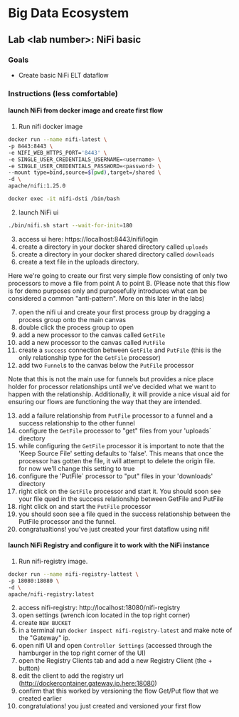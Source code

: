 # Big Data Ecosystem

## Lab \<lab number>: NiFi basic

### Goals

- Create basic NiFi ELT dataflow

### Instructions (less comfortable)

#### launch NiFi from docker image and create first flow

1) Run nifi docker image

```bash
docker run --name nifi-latest \
-p 8443:8443 \
-e NIFI_WEB_HTTPS_PORT='8443' \
-e SINGLE_USER_CREDENTIALS_USERNAME=<username> \
-e SINGLE_USER_CREDENTIALS_PASSWORD=<password> \
--mount type=bind,source=$(pwd),target=/shared \
-d \
apache/nifi:1.25.0
```

```bash
docker exec -it nifi-dsti /bin/bash
```

2) launch NiFi ui

```bash
./bin/nifi.sh start --wait-for-init=180
```

3) access ui here: https://localhost:8443/nifi/login
4) create a directory in your docker shared directory called `uploads`
5) create a directory in your docker shared directory called `downloads`
6) create a text file in the uploads directory.

Here we're going to create our first very simple flow consisting of only two processors to move a file from point A to point B. (Please note that this flow is for demo purposes only and purposefully introduces what can be considered a common "anti-pattern". More on this later in the labs) 

7) open the nifi ui and create your first process group by dragging a process group onto the main canvas
8) double click the process group to open
9) add a new processor to the canvas called `GetFile`
10) add a new processor to the canvas called `PutFile`
11) create a `success` connection between `GetFile` and `PutFile` (this is the only relationship type for the `GetFile` processor)
12) add two `Funnel`s to the canvas below the `PutFile` processor

Note that this is not the main use for funnels but provides a nice place holder for processor relationships until we've decided what we want to happen with the relationship. Additionally, it will provide a nice visual aid for ensuring our flows are functioning the way that they are intended.

13) add a failure relationship from `PutFile` processor to a funnel and a success relationship to the other funnel
14) configure the `GetFile` processor to "get" files from your 'uploads` directory
15) while configuring the `GetFile` processor it is important to note that the 'Keep Source File' setting defaults to 'false'. This means that once the processor has gotten the file, it will attempt to delete the origin file.  
for now we'll change this setting to true
16) configure the 'PutFile` processor to "put" files in your 'downloads' directory
17) right click on the `GetFile` processor and start it. You should soon see your file qued in the success relationship between GetFile and PutFile
18) right click on and start the `PutFile` processor
19) you should soon see a file qued in the success relationship between the PutFile processor and the funnel.
20) congratualtions! you've just created your first dataflow using nifi!

#### launch NiFi Registry and configure it to work with the NiFi instance

1) Run nifi-registry image.

```bash
docker run --name nifi-registry-lattest \
-p 18080:18080 \
-d \
apache/nifi-registry:latest
```
2) access nifi-registry: http://localhost:18080/nifi-registry
3) open settings (wrench icon located in the top right corner)
4) create `NEW BUCKET`
5) in a terminal run `docker inspect nifi-registry-latest` and make note of the "Gateway" ip.
6) open nifi UI and open  `Controller Settings` (accessed through the hamburger in the top right corner of the UI)
7) open the Registry Clients tab and add a new Registry Client (the + button)
8) edit the client to add the registry url (http://dockercontainer.gateway.ip.here:18080)
9) confirm that this worked by versioning the flow Get/Put flow that we created earlier
10) congratulations! you just created and versioned your first flow